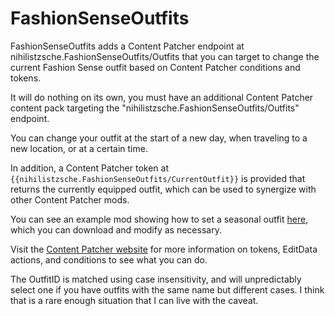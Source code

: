 # FashionSenseOutfits
FashionSenseOutfits adds a Content Patcher endpoint at nihilistzsche.FashionSenseOutfits/Outfits that you can target to change the current Fashion Sense outfit based on Content Patcher conditions and tokens.

It will do nothing on its own, you must have an additional Content Patcher content pack targeting the "nihilistzsche.FashionSenseOutfits/Outfits" endpoint.

You can change your outfit at the start of a new day, when traveling to a new location, or at a certain time.

In addition, a Content Patcher token at ```{{nihilistzsche.FashionSenseOutfits/CurrentOutfit}}``` is provided that returns the currently equipped outfit, which can be used to synergize with other Content Patcher mods.

You can see an example mod showing how to set a seasonal outfit [here](https://github.com/nihilistzsche/-CP-Seasonal-Fashion-Sense-Outfits), which you can download and modify as necessary.

Visit the [Content Patcher website](https://github.com/Pathoschild/StardewMods/tree/develop/ContentPatcher/docs/author-guide) for more information on tokens, EditData actions, and conditions to see what you can do.

The OutfitID is matched using case insensitivity, and will unpredictably select one if you have outfits with the same name but different cases.
I think that is a rare enough situation that I can live with the caveat.